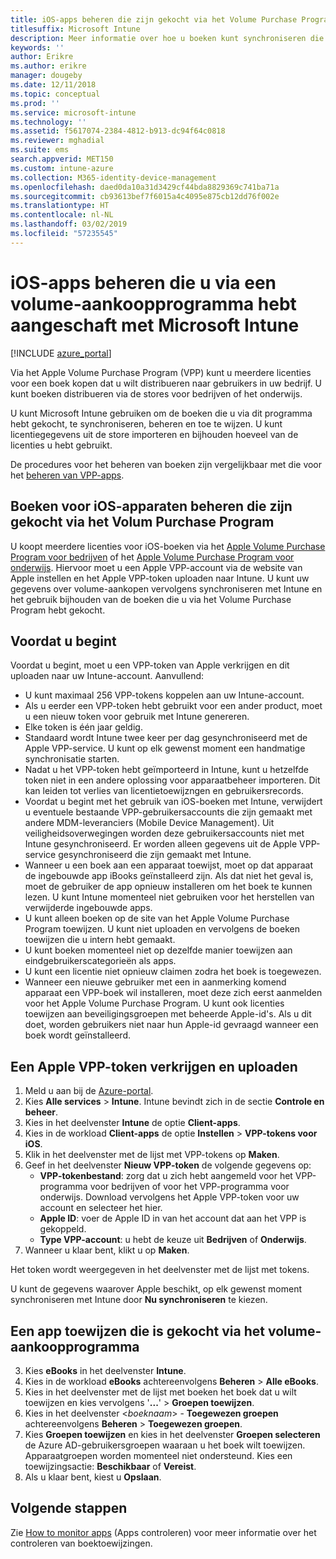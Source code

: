 ```yaml
---
title: iOS-apps beheren die zijn gekocht via het Volume Purchase Program
titlesuffix: Microsoft Intune
description: Meer informatie over hoe u boeken kunt synchroniseren die u via het volumeaankoopprogramma in de iOS Store hebt gekocht, hoe u deze boeken kunt beheren en hoe u het gebruik ervan kunt bijhouden.
keywords: ''
author: Erikre
ms.author: erikre
manager: dougeby
ms.date: 12/11/2018
ms.topic: conceptual
ms.prod: ''
ms.service: microsoft-intune
ms.technology: ''
ms.assetid: f5617074-2384-4812-b913-dc94f64c0818
ms.reviewer: mghadial
ms.suite: ems
search.appverid: MET150
ms.custom: intune-azure
ms.collection: M365-identity-device-management
ms.openlocfilehash: daed0da10a31d3429cf44bda8829369c741ba71a
ms.sourcegitcommit: cb93613bef7f6015a4c4095e875cb12dd76f002e
ms.translationtype: HT
ms.contentlocale: nl-NL
ms.lasthandoff: 03/02/2019
ms.locfileid: "57235545"
---
```

# <a name="how-to-manage-ios-ebooks-you-purchased-through-a-volume-purchase-program-with-microsoft-intune"></a>iOS-apps beheren die u via een volume-aankoopprogramma hebt aangeschaft met Microsoft Intune


[!INCLUDE [azure_portal](./includes/azure_portal.md)]

Via het Apple Volume Purchase Program (VPP) kunt u meerdere licenties voor een boek kopen dat u wilt distribueren naar gebruikers in uw bedrijf. U kunt boeken distribueren via de stores voor bedrijven of het onderwijs.

U kunt Microsoft Intune gebruiken om de boeken die u via dit programma hebt gekocht, te synchroniseren, beheren en toe te wijzen. U kunt licentiegegevens uit de store importeren en bijhouden hoeveel van de licenties u hebt gebruikt.

De procedures voor het beheren van boeken zijn vergelijkbaar met die voor het [beheren van VPP-apps](vpp-apps-ios.md).

## <a name="manage-volume-purchased-books-for-ios-devices"></a>Boeken voor iOS-apparaten beheren die zijn gekocht via het Volum Purchase Program
U koopt meerdere licenties voor iOS-boeken via het [Apple Volume Purchase Program voor bedrijven](https://www.apple.com/business/vpp/) of het [Apple Volume Purchase Program voor onderwijs](https://volume.itunes.apple.com/us/store). Hiervoor moet u een Apple VPP-account via de website van Apple instellen en het Apple VPP-token uploaden naar Intune.  U kunt uw gegevens over volume-aankopen vervolgens synchroniseren met Intune en het gebruik bijhouden van de boeken die u via het Volume Purchase Program hebt gekocht.

## <a name="before-you-start"></a>Voordat u begint
Voordat u begint, moet u een VPP-token van Apple verkrijgen en dit uploaden naar uw Intune-account. Aanvullend:

* U kunt maximaal 256 VPP-tokens koppelen aan uw Intune-account.
* Als u eerder een VPP-token hebt gebruikt voor een ander product, moet u een nieuw token voor gebruik met Intune genereren.
* Elke token is één jaar geldig.
* Standaard wordt Intune twee keer per dag gesynchroniseerd met de Apple VPP-service. U kunt op elk gewenst moment een handmatige synchronisatie starten.
* Nadat u het VPP-token hebt geïmporteerd in Intune, kunt u hetzelfde token niet in een andere oplossing voor apparaatbeheer importeren. Dit kan leiden tot verlies van licentietoewijzngen en gebruikersrecords.
* Voordat u begint met het gebruik van iOS-boeken met Intune, verwijdert u eventuele bestaande VPP-gebruikersaccounts die zijn gemaakt met andere MDM-leveranciers (Mobile Device Management). Uit veiligheidsoverwegingen worden deze gebruikersaccounts niet met Intune gesynchroniseerd. Er worden alleen gegevens uit de Apple VPP-service gesynchroniseerd die zijn gemaakt met Intune.
* Wanneer u een boek aan een apparaat toewijst, moet op dat apparaat de ingebouwde app iBooks geïnstalleerd zijn. Als dat niet het geval is, moet de gebruiker de app opnieuw installeren om het boek te kunnen lezen. U kunt Intune momenteel niet gebruiken voor het herstellen van verwijderde ingebouwde apps.
* U kunt alleen boeken op de site van het Apple Volume Purchase Program toewijzen. U kunt niet uploaden en vervolgens de boeken toewijzen die u intern hebt gemaakt.
* U kunt boeken momenteel niet op dezelfde manier toewijzen aan eindgebruikerscategorieën als apps.
* U kunt een licentie niet opnieuw claimen zodra het boek is toegewezen.
* Wanneer een nieuwe gebruiker met een in aanmerking komend apparaat een VPP-boek wil installeren, moet deze zich eerst aanmelden voor het Apple Volume Purchase Program. U kunt ook licenties toewijzen aan beveiligingsgroepen met beheerde Apple-id's. Als u dit doet, worden gebruikers niet naar hun Apple-id gevraagd wanneer een boek wordt geïnstalleerd.

## <a name="to-get-and-upload-an-apple-vpp-token"></a>Een Apple VPP-token verkrijgen en uploaden

1. Meld u aan bij de [Azure-portal](https://portal.azure.com).
2. Kies **Alle services** > **Intune**. Intune bevindt zich in de sectie **Controle en beheer**.
3. Kies in het deelvenster **Intune** de optie **Client-apps**.
1.  Kies in de workload **Client-apps** de optie **Instellen** > **VPP-tokens voor iOS**.
2.  Klik in het deelvenster met de lijst met VPP-tokens op **Maken**.
3.  Geef in het deelvenster **Nieuw VPP-token** de volgende gegevens op:
    - **VPP-tokenbestand**: zorg dat u zich hebt aangemeld voor het VPP-programma voor bedrijven of voor het VPP-programma voor onderwijs. Download vervolgens het Apple VPP-token voor uw account en selecteer het hier.
    - **Apple ID**: voer de Apple ID in van het account dat aan het VPP is gekoppeld.
    - **Type VPP-account**: u hebt de keuze uit **Bedrijven** of **Onderwijs**.
4. Wanneer u klaar bent, klikt u op **Maken**.

Het token wordt weergegeven in het deelvenster met de lijst met tokens.


U kunt de gegevens waarover Apple beschikt, op elk gewenst moment synchroniseren met Intune door **Nu synchroniseren** te kiezen.

## <a name="to-assign-a-volume-purchased-app"></a>Een app toewijzen die is gekocht via het volume-aankoopprogramma

3. Kies **eBooks** in het deelvenster **Intune**.
1. Kies in de workload **eBooks** achtereenvolgens **Beheren** > **Alle eBooks**.
2. Kies in het deelvenster met de lijst met boeken het boek dat u wilt toewijzen en kies vervolgens '**...**' > **Groepen toewijzen**.
3. Kies in het deelvenster <*boeknaam*> - **Toegewezen groepen** achtereenvolgens **Beheren** > **Toegewezen groepen**.
4. Kies **Groepen toewijzen** en kies in het deelvenster **Groepen selecteren** de Azure AD-gebruikersgroepen waaraan u het boek wilt toewijzen. Apparaatgroepen worden momenteel niet ondersteund.
Kies een toewijzingsactie: **Beschikbaar** of **Vereist**. 
5. Als u klaar bent, kiest u **Opslaan**.

## <a name="next-steps"></a>Volgende stappen

Zie [How to monitor apps](apps-monitor.md) (Apps controleren) voor meer informatie over het controleren van boektoewijzingen.






